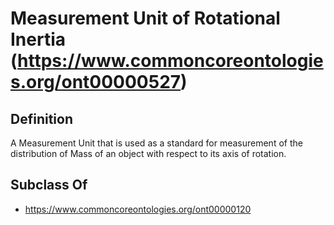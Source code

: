 # Measurement Unit of Rotational Inertia (https://www.commoncoreontologies.org/ont00000527)

## Definition
A Measurement Unit that is used as a standard for measurement of the distribution of Mass of an object with respect to its axis of rotation.

## Subclass Of
- https://www.commoncoreontologies.org/ont00000120

